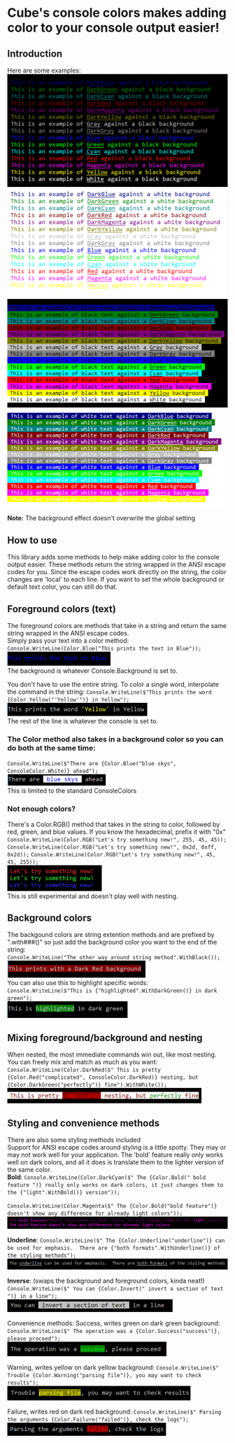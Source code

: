 ﻿# Cube's console colors makes adding color to your console output easier!

## Introduction

Here are some examples:  
![](/img/foreground_colors.PNG)
![](/img/foreground_against_white.PNG)
![](/img/background_black_white.PNG)
![](/img/background_with_white.PNG)

**Note:** The background effect doesn't overwrite the global setting

## How to use

This library adds some methods to help make adding color to the console output easier. These methods return the string wrapped in the ANSI escape codes for you. Since the escape codes work directly on the string, the color changes are 'local' to each line. If you want to set the whole background or default text color, you can still do that.

## Foreground colors (text)

The foreground colors are methods that take in a string and return the same string wrapped in the ANSI escape codes.  
Simply pass your text into a color method:  
`Console.WriteLine(Color.Blue("This prints the text in Blue"));`  
![Text with the full line in blue](/img/text_full_line.PNG)  
The background is whatever Console.Background is set to.

You don't have to use the entire string. To color a single word, interpolate the command in the string:
`Console.WriteLine($"This prints the word {Color.Yellow("'Yellow'")} in Yellow");`
![Text with the word Yellow in yellow](/img/text_single_word.PNG)  
The rest of the line is whatever the console is set to.

### The Color method also takes in a background color so you can do both at the same time:

`Console.WriteLine($"There are {Color.Blue("blue skys", ConsoleColor.White)} ahead");`  
![Text with 'blue skys' in blue with white background](/img/single_line.PNG)  
This is limited to the standard ConsoleColors

### Not enough colors?

There's a Color.RGB() method that takes in the string to color, followed by red, green, and blue values. If you know the hexadecimal, prefix it with "0x"  
`Console.WriteLine(Color.RGB("Let's try something new!", 255, 45, 45));`  
`Console.WriteLine(Color.RGB("Let's try something new!", 0x2d, 0xff, 0x2d));`
`Console.WriteLine(Color.RGB("Let's try something new!", 45, 45, 255));`  
![Examples of Color.RGB, mostly primary colors](/img/rgb.PNG)  
This is still experimental and doesn't play well with nesting.

## Background colors

The backgound colors are string extention methods and are prefixed by ".with###()" so just add the background color you want to the end of the string:  
`Console.WriteLine("The other way around string method".WithBlack());`  
![Text with dark red background](/img/background_full_line.PNG)  
You can also use this to highlight specific words:  
`Console.WriteLine($"This is {"highlighted".WithDarkGreen()} in dark green");`  
![Text, the word highlighted has a dark green background](/img/background_single_word.PNG)

## Mixing foreground/background and nesting

When nested, the most immediate commands win out, like most nesting.
You can freely mix and match as much as you want:  
`Console.WriteLine(Color.DarkRed($" This is pretty {Color.Red("complicated", ConsoleColor.DarkRed)} nesting, but {Color.DarkGreen("perfectly")} fine").WithWhite());`  
![Text with lots of mixed colors and backgrounds](/img/Nesting.PNG)

## Styling and convenience methods

There are also some styling methods included  
Support for ANSI escape codes around styling is a little spotty. They may or may not work well for your application. The 'bold' feature really only works well on dark colors, and all it does is translate them to the lighter version of the same color.  
**Bold**:
`Console.WriteLine(Color.DarkCyan($" The {Color.Bold(" bold feature ")} really only works on dark colors, it just changes them to the {"light".WithBold()} version"));`

`Console.WriteLine(Color.Magenta($" The {Color.Bold("bold feature")} doesn't show any difference for already light colors"));`
![example for bolded text](/img/bold.PNG)

**Underline**:
`Console.WriteLine($" The {Color.Underline("underline")} can be used for emphasis.  There are {"both formats".WithUnderline()} of the styling methods");`  
![Example of underlined text](/img/underline.PNG)

**Inverse**: (swaps the background and foreground colors, kinda neat!)
`Console.WriteLine($" You can {Color.Invert(" invert a section of text ")} in a line");`  
![Example of inverted text](/img/invert.PNG)

Convenience methods:
Success, writes green on dark green background:
`Console.WriteLine($" The operation was a {Color.Success("success")}, please proceed");`  
![Success text with green on dark green background](/img/success.PNG)

Warning, writes yellow on dark yellow background:
`Console.WriteLine($" Trouble {Color.Warning("parsing file")}, you may want to check results");`  
![Warning text with yellow on dark yellow background](/img/warning.PNG)

Failure, writes red on dark red background:
`Console.WriteLine($" Parsing the arguments {Color.Failure("failed")}, check the logs");`  
![Failure text with red on dark red background](/img/failure.PNG)
